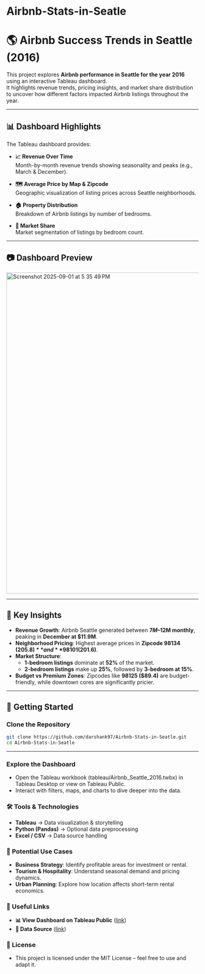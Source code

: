 # Airbnb-Stats-in-Seatle

# 🌎 Airbnb Success Trends in Seattle (2016)

This project explores **Airbnb performance in Seattle for the year 2016** using an interactive Tableau dashboard.  
It highlights revenue trends, pricing insights, and market share distribution to uncover how different factors impacted Airbnb listings throughout the year.  

---

## 📊 Dashboard Highlights
The Tableau dashboard provides:

- **📈 Revenue Over Time**  
  Month-by-month revenue trends showing seasonality and peaks (e.g., March & December).  

- **🗺 Average Price by Map & Zipcode**  
  Geographic visualization of listing prices across Seattle neighborhoods.  

- **🏠 Property Distribution**  
  Breakdown of Airbnb listings by number of bedrooms.  

- **🥧 Market Share**  
  Market segmentation of listings by bedroom count.  

---

## 📷 Dashboard Preview
<img width="1091" height="839" alt="Screenshot 2025-09-01 at 5 35 49 PM" src="https://github.com/user-attachments/assets/6bd96468-5899-4145-a622-afbeb04df316" />


---

## 🔎 Key Insights
- **Revenue Growth**: Airbnb Seattle generated between **$7M–$12M monthly**, peaking in **December at $11.9M**.  
- **Neighborhood Pricing**: Highest average prices in **Zipcode 98134 ($205.8)** and **98101 ($201.6)**.  
- **Market Structure**:  
  - **1-bedroom listings** dominate at **52%** of the market.  
  - **2-bedroom listings** make up **25%**, followed by **3-bedroom at 15%**.  
- **Budget vs Premium Zones**: Zipcodes like **98125 ($89.4)** are budget-friendly, while downtown cores are significantly pricier.  

---

## 🚀 Getting Started
### Clone the Repository
```bash
git clone https://github.com/darshank97/Airbnb-Stats-in-Seatle.git
cd Airbnb-Stats-in-Seatle
```
---

### Explore the Dashboard
- Open the Tableau workbook (tableau/Airbnb_Seattle_2016.twbx) in Tableau Desktop or view on Tableau Public.
- Interact with filters, maps, and charts to dive deeper into the data.

### 🛠 Tools & Technologies
- **Tableau** → Data visualization & storytelling
- **Python (Pandas)** → Optional data preprocessing
- **Excel / CSV** → Data source handling

### 📌 Potential Use Cases
- **Business Strategy**: Identify profitable areas for investment or rental.
- **Tourism & Hospitality**: Understand seasonal demand and pricing dynamics.
- **Urban Planning**: Explore how location affects short-term rental economics.

### 🔗 Useful Links

- **📊 View Dashboard on Tableau Public** ([link](https://public.tableau.com/views/AirbnbProject_17284184608830/Dashboard1?:language=en-GB&:sid=&:redirect=auth&:display_count=n&:origin=viz_share_link))
- **📂 Data Source** ([link](https://www.kaggle.com/datasets/alexanderfreberg/airbnb-listings-2016-dataset?resource=download))

### 📄 License
- This project is licensed under the MIT License – feel free to use and adapt it.
